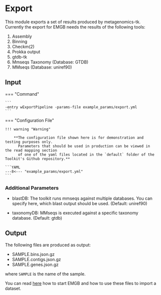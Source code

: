 # Export

This module exports a set of results produced by metagenomics-tk.
Currently the export for EMGB needs the results of the following tools:

1. Assembly
2. Binning
3. Checkm(2)
4. Prokka output
5. gtdb-tk 
6. Mmseqs Taxonomy (Database: GTDB)
7. MMseqs (Database: uniref90) 

## Input

=== "Command"

    ```
    -entry wExportPipeline -params-file example_params/export.yml
    ```

=== "Configuration File"

    !!! warning "Warning"
     
        **The configuration file shown here is for demonstration and testing purposes only. 
          Parameters that should be used in production can be viewed in the read mapping section 
          of one of the yaml files located in the `default` folder of the Toolkit's Github repository.**

    ```YAML
    ---8<--- "example_params/export.yml"
    ```


### Additional Parameters

* blastDB: The toolkit runs mmseqs against multiple databases. You can specify here, which blast output should be used. (Default: uniref90)

* taxonomyDB: MMseqs is executed against a specific taxonomy database. (Default: gtdb)   

## Output

The following files are produced as output:

* SAMPLE.bins.json.gz  
* SAMPLE.contigs.json.gz
* SAMPLE.genes.json.gz

where `SAMPLE` is the name of the sample.

You can read [here](https://gitlab.ub.uni-bielefeld.de/cmg/emgb/emgb-server/-/tree/master#quick-start) how to 
start EMGB and how to use these files to import a dataset. 

